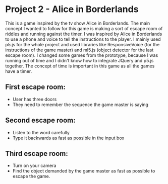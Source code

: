# Project 2 - Alice in Borderlands

This is a game inspired by the tv show Alice in Borderlands. The main concept I wanted to follow for this game is making a sort of escape room of riddles and running against the timer. I was inspired by Alice in Borderlands to use a phone and voice to tell the instructions to the player. I mainly used p5.js for the whole project and used libraries like ResponsiveVoice (for the instructions of the game master) and ml5.js (object detector for the last escape room). I changed some games from the prototype, because I was running out of time and I didn't know how to integrate JQuery and p5.js together. The concept of time is important in this game as all the games have a timer. 

## First escape room:

- User has three doors
- They need to remember the sequence the game master is saying

## Second escape room:
- Listen to the word carefully
- Type it backwards as fast as possible in the input box

## Third escape room: 
- Turn on your camera
- Find the object demanded by the game master as fast as possible to escape the game.


